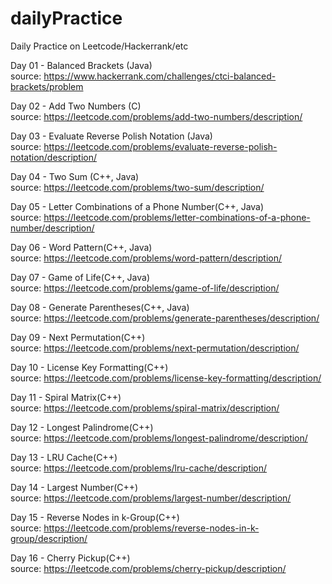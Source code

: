 # dailyPractice  
Daily Practice on Leetcode/Hackerrank/etc  

Day 01 - Balanced Brackets (Java)  
source: https://www.hackerrank.com/challenges/ctci-balanced-brackets/problem  

Day 02 - Add Two Numbers (C)  
source: https://leetcode.com/problems/add-two-numbers/description/  

Day 03 - Evaluate Reverse Polish Notation (Java)  
source: https://leetcode.com/problems/evaluate-reverse-polish-notation/description/  

Day 04 - Two Sum (C++, Java)  
source: https://leetcode.com/problems/two-sum/description/  

Day 05 - Letter Combinations of a Phone Number(C++, Java)  
source: https://leetcode.com/problems/letter-combinations-of-a-phone-number/description/  

Day 06 - Word Pattern(C++, Java)  
source: https://leetcode.com/problems/word-pattern/description/  

Day 07 - Game of Life(C++, Java)  
source: https://leetcode.com/problems/game-of-life/description/  

Day 08 - Generate Parentheses(C++, Java)  
source: https://leetcode.com/problems/generate-parentheses/description/  

Day 09 - Next Permutation(C++)  
source: https://leetcode.com/problems/next-permutation/description/  

Day 10 - License Key Formatting(C++)  
source: https://leetcode.com/problems/license-key-formatting/description/  

Day 11 - Spiral Matrix(C++)  
source: https://leetcode.com/problems/spiral-matrix/description/  

Day 12 - Longest Palindrome(C++)  
source: https://leetcode.com/problems/longest-palindrome/description/  

Day 13 - LRU Cache(C++)  
source: https://leetcode.com/problems/lru-cache/description/  

Day 14 - Largest Number(C++)  
source: https://leetcode.com/problems/largest-number/description/  

Day 15 - Reverse Nodes in k-Group(C++)  
source: https://leetcode.com/problems/reverse-nodes-in-k-group/description/  

Day 16 - Cherry Pickup(C++)  
source: https://leetcode.com/problems/cherry-pickup/description/  
